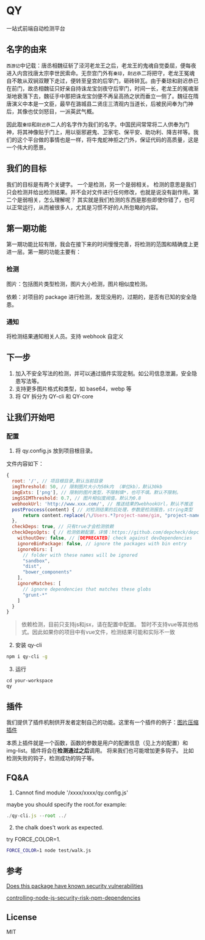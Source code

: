 # QY

一站式前端自动检测平台

## 名字的由来

`西游记`中记载：唐丞相魏征斩了泾河老龙王之后，老龙王的鬼魂自觉委屈，便每夜进入内宫找唐太宗李世民索命。无奈宫门外有`秦琼`，`尉迟恭`二将把守，老龙王冤魂自不敢从双锏双鞭下走过，便转至皇宫的后宰门，砸砖碎瓦。由于秦琼和尉迟恭已在前门，故丞相魏征只好亲自持诛龙宝剑夜守后宰门，时间一长，老龙王的冤魂渐渐地衰落下去，魏征手中那把诛龙宝剑便不再呈高扬之状而垂立一侧了。魏征在隋唐演义中本是一文臣，最早在潞城县二贤庄三清观内当道长，后被民间奉为门神后，其像也仗剑怒目，一派英武气概。

因此取`秦琼`和`尉迟恭`二人的名字作为我们的名字。中国民间常常将二人供奉为门神，将其神像贴于门上，用以驱邪避鬼、卫家宅、保平安、助功利、降吉祥等。我们的这个平台做的事情也是一样，将牛鬼蛇神拒之门外，保证代码的高质量，这是一个伟大的愿景。

## 我们的目标

我们的目标是有两个关键字。 一个是检测，另一个是弱相关。 检测的意思是我们只会检测并给出检测结果。并不会对文件进行任何修改，也就是说没有副作用。第二个是弱相关，怎么理解呢？ 其实就是我们检测的东西是那些即使你错了，也可以正常运行，从而被很多人，尤其是习惯不好的人所忽略的内容。

## 第一期功能

第一期功能比较有限，我会在接下来的时间慢慢完善，将检测的范围和精确度上更进一层。第一期的功能主要有：

### 检测

图片：包括图片类型检测，图片大小检测，图片相似度检测。

依赖：对项目的 package 进行检测，发现没用的，过期的，是否有已知的安全隐患。

### 通知

将检测结果通知相关人员。支持 webhook 自定义

## 下一步

1. 加入不安全写法的检测，并可以通过插件实现定制。如公司信息泄漏，安全隐患写法等。
2. 支持更多图片格式和类型，如 base64，webp 等
3. 将 QY 拆分为 QY-cli 和 QY-core

## 让我们开始吧

### 配置

1. 将 qy.config.js 放到项目根目录。

文件内容如下：

```js
{
  root: '/', // 项目根目录,默认当前目录
  imgThreshold: 50, // 限制图片大小为50k内 （单位kb），默认30kb
  imgExts: ['png'], // 限制的图片类型，不限制填*，也可不填。默认不限制。
  imgSSIMThreshold: 0.7, // 图片相似度阀值，默认为0.8
  webhookUrl: 'http://www.xxx.com/', // 推送结果的webhookUrl，默认不推送
  postProccess(content) { // 对检测结果的后处理，参数是检测报告，string类型
      return content.replace(/\/Users.*?project-name/gim, "project-name");
  },
  checkDeps: true, // 只有true才会检测依赖
  checkDepsOpts: { // 检测依赖配置，详情：https://github.com/depcheck/depcheck#API
    withoutDev: false, // [DEPRECATED] check against devDependencies
    ignoreBinPackage: false, // ignore the packages with bin entry
    ignoreDirs: [
      // folder with these names will be ignored
      "sandbox",
      "dist",
      "bower_components"
    ],
    ignoreMatches: [
      // ignore dependencies that matches these globs
      "grunt-*"
    ]
  }
}
```

> 依赖检测，目前只支持js和jsx，请在配置中配置。
暂时不支持vue等其他格式。因此如果你的项目中有vue文件，检测结果可能和实际不一致

2. 安装 qy-cli

```bash
npm i qy-cli -g
```

3. 运行

```
cd your-workspace
qy
```

## 插件
我们提供了插件机制供开发者定制自己的功能。这里有一个插件的例子：[图片压缩插件](https://www.npmjs.com/package/qy-plugin-compress)

本质上插件就是一个函数，函数的参数是用户的配置信息（见上方的配置）和img-list。插件将会在**检测通过之后**调用。
将来我们也可能增加更多钩子。 比如检测失败的钩子，检测成功的钩子等。

## FQ&A

1. Cannot find module '/xxxx/xxxx/qy.config.js'

maybe you should specify the root.for example:

```js
./qy-cli.js --root ../
```

2. the chalk does't work as expected.

try FORCE_COLOR=1.

```bash
FORCE_COLOR=1 node test/walk.js
```

## 参考

[Does this package have known security vulnerabilities](https://snyk.io/test/npm/redux)

[controlling-node-js-security-risk-npm-dependencies](https://blog.risingstack.com/controlling-node-js-security-risk-npm-dependencies/)

## License

MIT
